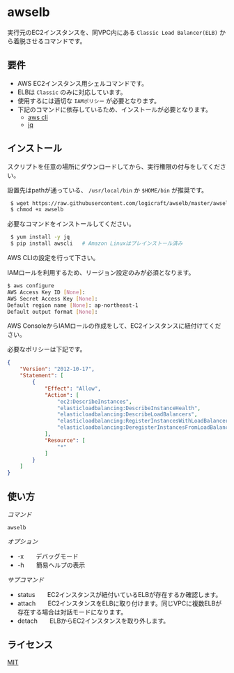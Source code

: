 # awselb

実行元のEC2インスタンスを、同VPC内にある `Classic Load Balancer(ELB)` から着脱させるコマンドです。

## 要件

- AWS EC2インスタンス用シェルコマンドです。
- ELBは `Classic` のみに対応しています。
- 使用するには適切な `IAMポリシー` が必要となります。
- 下記のコマンドに依存しているため、インストールが必要となります。
  - [aws cli](https://aws.amazon.com/jp/cli/)
  - [jq](https://stedolan.github.io/jq/)

## インストール

スクリプトを任意の場所にダウンロードしてから、実行権限の付与をしてください。

設置先はpathが通っている、 `/usr/local/bin` か `$HOME/bin` が推奨です。

```bash
 $ wget https://raw.githubusercontent.com/logicraft/awselb/master/awselb
 $ chmod +x awselb
```

必要なコマンドをインストールしてください。

```bash
 $ yum install -y jq
 $ pip install awscli   # Amazon Linuxはプレインストール済み
```

AWS CLIの設定を行って下さい。

IAMロールを利用するため、リージョン設定のみが必須となります。

```bash
$ aws configure
AWS Access Key ID [None]:
AWS Secret Access Key [None]:
Default region name [None]: ap-northeast-1
Default output format [None]:
```

AWS ConsoleからIAMロールの作成をして、EC2インスタンスに紐付けてください。

必要なポリシーは下記です。

```json
{
    "Version": "2012-10-17",
    "Statement": [
        {
            "Effect": "Allow",
            "Action": [
                "ec2:DescribeInstances",
                "elasticloadbalancing:DescribeInstanceHealth",
                "elasticloadbalancing:DescribeLoadBalancers",
                "elasticloadbalancing:RegisterInstancesWithLoadBalancer",
                "elasticloadbalancing:DeregisterInstancesFromLoadBalancer"
            ],
            "Resource": [
                "*"
            ]
        }
    ]
}
```

## 使い方

*コマンド*

`awselb`

*オプション*

- -x　　デバッグモード
- -h　　簡易ヘルプの表示

*サブコマンド*

- status　　EC2インスタンスが紐付いているELBが存在するか確認します。
- attach　　EC2インスタンスをELBに取り付けます。同じVPCに複数ELBが存在する場合は対話モードになります。
- detach　　ELBからEC2インスタンスを取り外します。


## ライセンス

[MIT](https://github.com/logicraft/awselb/blob/master/LICENSE)
